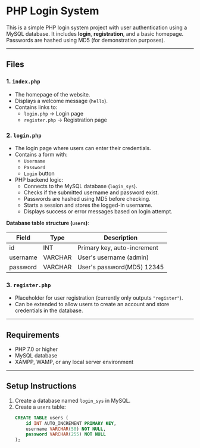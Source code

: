 # PHP Login System

This is a simple PHP login system project with user authentication using a MySQL database. It includes **login**, **registration**, and a basic homepage. Passwords are hashed using MD5 (for demonstration purposes).  

---

## Files

### 1. `index.php`
- The homepage of the website.
- Displays a welcome message (`hello`).
- Contains links to:
  - `login.php` → Login page
  - `register.php` → Registration page

### 2. `login.php`
- The login page where users can enter their credentials.
- Contains a form with:
  - `Username`
  - `Password`
  - `Login` button
- PHP backend logic:
  - Connects to the MySQL database (`login_sys`).
  - Checks if the submitted username and password exist.
  - Passwords are hashed using MD5 before checking.
  - Starts a session and stores the logged-in username.
  - Displays success or error messages based on login attempt.

**Database table structure (`users`)**:

| Field    | Type        | Description                 |
|----------|------------|-----------------------------|
| id       | INT        | Primary key, auto-increment |
| username | VARCHAR    | User's username (admin)     |
| password | VARCHAR    | User's password(MD5) 12345  |

### 3. `register.php`
- Placeholder for user registration (currently only outputs `"register"`).  
- Can be extended to allow users to create an account and store credentials in the database.

---

## Requirements
- PHP 7.0 or higher
- MySQL database
- XAMPP, WAMP, or any local server environment

---

## Setup Instructions
1. Create a database named `login_sys` in MySQL.
2. Create a `users` table:
   ```sql
   CREATE TABLE users (
       id INT AUTO_INCREMENT PRIMARY KEY,
       username VARCHAR(50) NOT NULL,
       password VARCHAR(255) NOT NULL
   );
